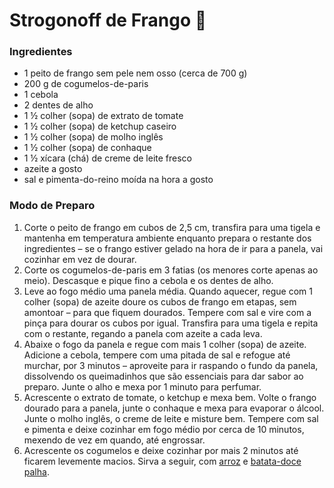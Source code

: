 # Strogonoff de Frango :chicken:

### Ingredientes   

- 1 peito de frango sem pele nem osso (cerca de 700 g)
- 200 g de cogumelos-de-paris
- 1 cebola
- 2 dentes de alho
- 1 ½ colher (sopa) de extrato de tomate
- 1 ½ colher (sopa) de ketchup caseiro
- 1 ½ colher (sopa) de molho inglês
- 1 ½ colher (sopa) de conhaque
- 1 ½ xícara (chá) de creme de leite fresco
- azeite a gosto
- sal e pimenta-do-reino moída na hora a gosto

### Modo de Preparo

1. Corte o peito de frango em cubos de 2,5 cm, transfira para uma tigela e mantenha em temperatura ambiente enquanto prepara o restante dos ingredientes – se o frango estiver gelado na hora de ir para a panela, vai cozinhar em vez de dourar.
2. Corte os cogumelos-de-paris em 3 fatias (os menores corte apenas ao meio). Descasque e pique fino a cebola e os dentes de alho.
3. Leve ao fogo médio uma panela média. Quando aquecer, regue com 1 colher (sopa) de azeite doure os cubos de frango em etapas, sem amontoar – para que fiquem dourados. Tempere com sal e vire com a pinça para dourar os cubos por igual. Transfira para uma tigela e repita com o restante, regando a panela com azeite a cada leva.
4. Abaixe o fogo da panela e regue com mais 1 colher (sopa) de azeite. Adicione a cebola, tempere com uma pitada de sal e refogue até murchar, por 3 minutos – aproveite para ir raspando o fundo da panela, dissolvendo os queimadinhos que são essenciais para dar sabor ao preparo. Junte o alho e mexa por 1 minuto para perfumar. 
5. Acrescente o extrato de tomate, o ketchup e mexa bem. Volte o frango dourado para a panela, junte o conhaque e mexa para evaporar o álcool. Junte o molho inglês, o creme de leite e misture bem. Tempere com sal e pimenta e deixe cozinhar em fogo médio por cerca de 10 minutos, mexendo de vez em quando, até engrossar.
6. Acrescente os cogumelos e deixe cozinhar por mais 2 minutos até ficarem levemente macios. Sirva a seguir, com [arroz](https://www.panelinha.com.br/receita/arroz-branco-para-4) e [batata-doce palha](https://www.panelinha.com.br/receita/Batata-doce-palha-assada).

